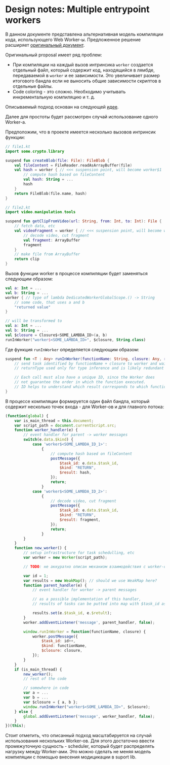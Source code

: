 # Design notes: Multiple entrypoint workers

В данном документе представлена альтернативная модель компиляции кода, использующего Web Worker-ы. Предложенное решение расширяет [оригинальный документ](https://github.com/Kotlin/KEEP/blob/master/notes/web-workers.md).

Оригинальный proposal имеет ряд проблем:
- При компиляции на каждый вызов интринсика `worker` создается отдельный файл, который содержит код, находящийся в лямбде, передаваемой в `worker` и ее зависимости. Это увеличивает размер итогового бандла если не выносить общие зависимости скриптов в отдельные файлы.
- Code coloring - это сложно. Необходимо учитывать инкрементальную компиляцию и т. д.

Описываемый подход основан на следующей [идее](https://stackoverflow.com/a/10136565).

Далее для простоты будет рассмотрен случай использование одного Worker-а.

Предположим, что в проекте имеется несколько вызовов интринсик функции:

```kotlin
// file1.kt
import some.crypto.library

suspend fun createBlob(file: File): FileBlob {
    val fileContent = FileReader.readAsArrayBuffer(file)
    val hash = worker { // <<< suspension point, will become worker$1
        // compute hash based on fileContent
        val hash: String = ...
        hash
    }
    return FileBlob(file.name, hash)
}

// file2.kt
import video.manipulation.tools

suspend fun getClipFromVideo(url: String, from: Int, to: Int): File {
    // fetch data, etc
    val videoFragment = worker { // <<< suspension point, will become worker$2
        // decode video, cut fragment
        val fragment: ArrayBuffer
        fragment
    }
    // make file from ArrayBuffer
    return clip
}
```

Вызов функции worker в процессе компиляции будет заменяться следующим образом:

```kotlin
val a: Int = ...
val b: String = ...
worker { // type of lambda DedicatedWorkerGlobalScope.() -> String
    // some code, that uses a and b
    "returned value"
}

// will be transformed to
val a: Int = ...
val b: String = ...
val $closure = Closure$<SOME_LAMBDA_ID>(a, b)
runInWorker("worker$<SOME_LAMBDA_ID>", $closure, String.class)
```

Где функция `runInWorker` определяется следующим образом:
```kotlin
suspend fun <T : Any> runInWorker(functionName: String, closure: Any, returnType: KClass<T>): T {
    // send task identified by functionName + closure to worker and waits for result
    // returnType used only for type inference and is likely redundant

    // Each call must also have a unique ID, since the Worker does 
    // not guarantee the order in which the function executed. 
    // ID helps to understand which result corresponds to which function call.
}
```

В процессе компиляции формируется один файл бандла, который содержит несколько точек входа - для Worker-ов и для главного потока:

```js
(function(global) {
    var is_main_thread = this.document;
    var script_path = document.currentScript.src;
    function worker_handler(e) {
        // event handler for parent -> worker messages
        switch(e.data.$kind) {
            case 'worker$<SOME_LAMBDA_ID_1>':
                {
                    // compute hash based on fileContent
                    postMessage({
                        $task_id: e.data.$task_id,
                        $kind: "RETURN",
                        $result: hash,
                    });
                    return;
                }
            case 'worker$<SOME_LAMBDA_ID_2>':
                {
                    // decode video, cut fragment
                    postMessage({
                        $task_id: e.data.$task_id,
                        $kind: "RETURN",
                        $result: fragment,
                    });
                    return;
                }
        }
    }
    function new_worker() {
        // setup infrastructure for task schedulling, etc
        var worker = new Worker(script_path);

        // TODO: не аккуратно описан механизм взаимодействия с worker-ом

        var id = 1;
        var results = new WeakMap(); // should we use WeakMap here?
        function parent_handler(e) {
            // event handler for worker -> parent messages

            // as a possible implementation of this handler, 
            // results of tasks can be putted into map with $task_id as a key

            results.set(e.$task_id, e.$retult);
        }
        worker.addEventListener('message', parent_handler, false);

        window.runInWorker = function(functionName, closure) {
            worker.postMessage({
                $task_id: id++,
                $kind: functionName,
                $closure: closure,
            });
        }
    }
    if (is_main_thread) {
        new_worker();
        // rest of the code

        // somewhere in code
        var a = ...
        var b = ...
        var $closure = { a, b };
        window.runInWorker("worker$<SOME_LAMBDA_ID>", $closure);
    } else {
        global.addEventListener('message', worker_handler, false);
    }
})(this);
```

Стоит отметить, что описанный подход масштабируется на случай использования нескольких Worker-ов. Для этого достаточно ввести промежуточную сущность - scheduler, который будет распределять нагрузку между Worker-ами. Это можно сделать не меняя модель компиляции с помощью внесения модицикации в suport lib.